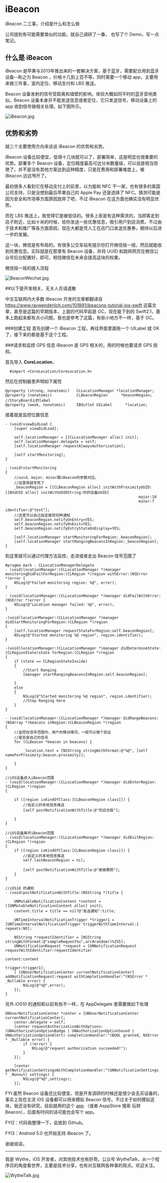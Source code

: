 # iBeacon
iBeacon 二三事，介绍是什么和怎么做

公司提到有可能需要类似的功能，就自己调研了一番， 也写了个 Demo，写一点笔记。

## 什么是 iBeacon

iBeacon 是苹果与2013年推出来的一套解决方案，基于蓝牙，需要配合用到蓝牙设备--称之为 Beacon ，价格十几到上百不等，同时需要一个移动 app，主要用来做三件事，室内定位、移动支付和 LBS 推送。

Beacon 设备发射的信号受距离和墙壁的影响，体验大概如同平时的蓝牙音响类似。Beacon 设备本身并不能发送信息或者定位，它只发送信号，移动设备上的 app 收到信号做相关处理。如下图所示。


![iBeacon.jpg](http://upload-images.jianshu.io/upload_images/446839-736d0a1d46585f20.jpg?imageMogr2/auto-orient/strip%7CimageView2/2/w/1240)

## 优势和劣势

就三个主要使用方向来谈谈 iBeacon 的优势和劣势。

iBeacon 设备比较便宜，低得十几块就可以了，部署简单，这是明显也很重要的优势。部署多个 Beacon 设备，定位精度最高可达分米数量级，可以说是相当惊艳了。并不是没有其他方案达到这种精度，只是在费用和部署难度上，被 iBeacon 远远甩开了。

最初很多人看到它在移动支付上的前景，以为能和 NFC 干一架，也有很多的美国公司支持，只是没想到最后苹果自己的 Apple Pay 还是选择了 NFC。猜测可能是因为安全和市场等方面原因放弃了吧，不过 iBeacon 在这方面也确实没有明显优势。

而在 LBS 推送上，我觉得它是被低估的。很多上家是有这种需求的，当顾客走到店子附近，比如十米的时候，给你发送一些优惠信息，吸引用户到店消费。不过由于技术和推广等各方面原因，现在大都是凭人工在店门口发送优惠券，期待以后进一步的发展。

这一块，微信是有布局的。有很多公交车站有提示你打开微信摇一摇，然后就能收到优惠信息。实际就是在那里有 Beacon 设备，并将 UUID 和跳转网页在微信公众号后台配置好，即可。相信微信在未来会提高这块的权重。

微信摇一摇的接入流程

![BeaconWechat.jpg](http://upload-images.jianshu.io/upload_images/446839-024daccc2c995ac9.jpg?imageMogr2/auto-orient/strip%7CimageView2/2/w/1240)


##以下是开发相关，无关人员请退散

中文互联网内大多数 iBeacon 开发的文章都翻译自 https://www.raywenderlich.com/101891/ibeacons-tutorial-ios-swift 这篇文章，甚至是这篇的早期版本，上面的代码早起是 OC，现在能下到的 Swift2.1，基本上跑起来都有点小问题。我也是参考了这篇，有些小地方不一样，基于 OC。

###创建工程
 首先创建一个 iBeacon 工程，再往界面里面拖一个 UILabel 就 OK 了，接下来的都是基于这个工程。

###请求和监控 GPS 信息
iBeacon 是 GPS 相关的，用的时候也要请求 GPS 授权。

首先导入 **CoreLocation**，
```objc
  #import <CoreLocation/CoreLocation.h>
```
然后在控制器里声明如下属性
```objc
@property (strong, nonatomic)   CLLocationManager *locationManager;
@property (nonatomic)           CLBeaconRegion      *beaconRegion;
//StoryBoard上的label
@property (weak, nonatomic)     IBOutlet UILabel      *location;
```
接着就是监控位置信息
```objc
- (void)viewDidLoad {
    [super viewDidLoad];
    
    self.locationManager = [[CLLocationManager alloc] init];
    self.locationManager.delegate = self;
    [self.locationManager requestAlwaysAuthorization];
    
    [self startMonitoring];
}

- (void)startMonitoring
{
    //uuid、major、minor跟iBeacon的参数对应。
    //这里我就写死了
    _beaconRegion = [[CLBeaconRegion alloc] initWithProximityUUID:[[NSUUID alloc] initWithUUIDString:你的设备UUID]
                                                            major:10
                                                            minor:7
                                                       identifier:@"test"];
    //这里可以自己指定接受何种通知
    self.beaconRegion.notifyOnEntry=YES;
    self.beaconRegion.notifyOnExit=YES;
    self.beaconRegion.notifyEntryStateOnDisplay=YES;
    
    [self.locationManager startMonitoringForRegion:_beaconRegion];
    [self.locationManager startRangingBeaconsInRegion:_beaconRegion];
}
```
到这里就可以通过代理方法监控，走进或者走出 Beacon 信号范围了
```objc
#pragma mark - CLLocationManagerDelegate
- (void)locationManager:(CLLocationManager *)manager monitoringDidFailForRegion:(CLRegion *)region withError:(NSError *)error {
    NSLog(@"Failed monitoring region: %@", error);
}

- (void)locationManager:(CLLocationManager *)manager didFailWithError:(NSError *)error {
    NSLog(@"Location manager failed: %@", error);
}

-(void)locationManager:(CLLocationManager *)manager didStartMonitoringForRegion:(CLRegion *)region
{
    [self.locationManager requestStateForRegion:self.beaconRegion];
    NSLog(@"Started monitoring %@ region", region.identifier);
}

-(void)locationManager:(CLLocationManager *)manager didDetermineState:(CLRegionState)state forRegion:(CLRegion *)region
{
    if (state == CLRegionStateInside)
    {
        //Start Ranging
        [manager startRangingBeaconsInRegion:self.beaconRegion];
        
    }
    else
    {
        NSLog(@"Started monitoring %@ region", region.identifier);
        //Stop Ranging here
    }
}

- (void)locationManager:(CLLocationManager *)manager didRangeBeacons:(NSArray *)beacons inRegion:(CLBeaconRegion *)region
{
    //监控在信号范围内，用户的移动情况，一般可以做个验证
    //是否是自己的信号
    for (CLBeacon *beacon in beacons) {
        
        _location.text = [NSString stringWithFormat:@"%@", [self nameForProximity:beacon.proximity]];
   
    }
}

//iOS设备进入iBeacon范围
- (void)locationManager:(CLLocationManager *)manager didEnterRegion:(CLRegion *)region
{

    if ([region isKindOfClass:[CLBeaconRegion class]]) {
        //自定义的本地信息推送
        [self postNotificationWithTitle:@"欢迎光临"];

    }
}

//iOS设备离开iBeacon范围
- (void)locationManager:(CLLocationManager *)manager didExitRegion:(CLRegion *)region
{
    if ([region isKindOfClass:[CLBeaconRegion class]]) {
        //自定义的本地信息推送
        self.lastBeaconRegion = nil;
        
        [self postNotificationWithTitle:@"谢谢惠顾"];
    }
}

//iOS10 的通知
- (void)postNotificationWithTitle:(NSString *)title {
    
    UNMutableNotificationContent *content = [[UNMutableNotificationContent alloc] init];
    content.title = title == nil?@"发送通知":title;
    
    UNTimeIntervalNotificationTrigger *trigger1 = [UNTimeIntervalNotificationTrigger triggerWithTimeInterval:1 repeats:NO];
    
    NSString *requestIdentifier = [NSString stringWithFormat:@"sampleRequest%u",arc4random()%255];
    UNNotificationRequest *request = [UNNotificationRequest requestWithIdentifier:requestIdentifier
                                                                          content:content
                                                                          trigger:trigger1];
    [ [UNUserNotificationCenter currentNotificationCenter] addNotificationRequest:request withCompletionHandler:^(NSError * _Nullable error) {
        NSLog(@"%@",error);
    }];
}
```
另外 iOS10 的通知和以前有些不一样，在 AppDelegate 里需要做如下处理
```objc
UNUserNotificationCenter *center = [UNUserNotificationCenter currentNotificationCenter];
    center.delegate = self;
    [center requestAuthorizationWithOptions:(UNAuthorizationOptionBadge | UNAuthorizationOptionSound | UNAuthorizationOptionAlert) completionHandler:^(BOOL granted, NSError * _Nullable error) {
        if (!error) {
            NSLog(@"request authorization succeeded!");
        }
    }];
    
    [center getNotificationSettingsWithCompletionHandler:^(UNNotificationSettings * _Nonnull settings) {
        NSLog(@"%@",settings);
    }];
```

FYI:虽然 Beacon 设备还比较便宜，但是开发调研的时候还是很少会去买设备的，事实上现在主流 iOS 设备都可以用来模拟 Beacon 信号。不过关于如何模拟这块，我还没有研究，目前就用的这个 [app](http://www.cloudnapps.com/wanzhuan-beacon) （或者 AsppStore 搜索 玩转 Beacon），后面有时间的话可能也会写个 app。

FYI2：代码我整理一下，会放到 Github。

FYI3：Android 5.0 也开始支持 iBeacon 了。

谢谢阅读。

___
我是 Wythe，iOS 开发者，对其他技术也有好奇。公众号 WytheTalk，从一个程序员的角度看世界，主要是技术分享，也有对互联网各种事的观点。欢迎关注。


![WytheTalk.jpg](http://upload-images.jianshu.io/upload_images/446839-6e1ec13cf518d34c.jpg?imageMogr2/auto-orient/strip%7CimageView2/2/w/1240)
